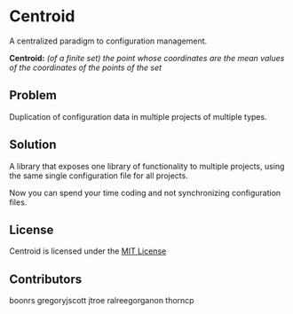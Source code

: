 Centroid
========

A centralized paradigm to configuration management.

**Centroid:** *(of a finite set) the point whose coordinates are the mean values of the coordinates of the points of the set*

## Problem

Duplication of configuration data in multiple projects of multiple types.


## Solution

A library that exposes one library of functionality to multiple projects, using the same single configuration file for all projects.

Now you can spend your time coding and not synchronizing configuration files.

## License

Centroid is licensed under the [MIT License](LICENSE.txt)

## Contributors

boonrs
gregoryjscott
jtroe
ralreegorganon
thorncp
